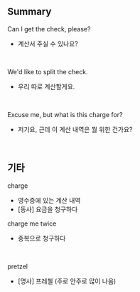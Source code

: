 ## Summary

Can I get the check, please?
- 계산서 주실 수 있나요?

<br>

We'd like to split the check.
- 우리 따로 계산할게요.

<br>

Excuse me, but what is this charge for?
- 저기요, 근데 이 계산 내역은 뭘 위한 건가요?

<br>

## 기타

charge
- 영수증에 있는 계산 내역
- [동사] 요금을 청구하다

charge me twice
- 중복으로 청구하다

<br>

pretzel
- [명사] 프레첼 (주로 안주로 많이 나옴)
